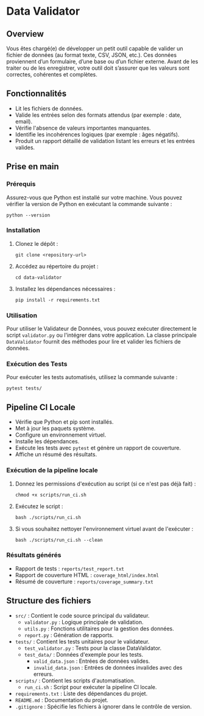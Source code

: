 # Data Validator

## Overview
Vous êtes chargé(e) de développer un petit outil capable de valider un fichier de données (au format texte, CSV, JSON, etc.). Ces données proviennent d’un formulaire, d’une base ou d’un fichier externe. Avant de les traiter ou de les enregistrer, votre outil doit s’assurer que les valeurs sont correctes, cohérentes et complètes.

## Fonctionnalités
- Lit les fichiers de données.
- Valide les entrées selon des formats attendus (par exemple : date, email).
- Vérifie l'absence de valeurs importantes manquantes.
- Identifie les incohérences logiques (par exemple : âges négatifs).
- Produit un rapport détaillé de validation listant les erreurs et les entrées valides.

## Prise en main

### Prérequis
Assurez-vous que Python est installé sur votre machine. Vous pouvez vérifier la version de Python en exécutant la commande suivante :
```
python --version
```

### Installation
1. Clonez le dépôt :
   ```
   git clone <repository-url>
   ```
2. Accédez au répertoire du projet :
   ```
   cd data-validator
   ```
3. Installez les dépendances nécessaires :
   ```
   pip install -r requirements.txt
   ```

### Utilisation
Pour utiliser le Validateur de Données, vous pouvez exécuter directement le script `validator.py` ou l'intégrer dans votre application. La classe principale `DataValidator` fournit des méthodes pour lire et valider les fichiers de données.

### Exécution des Tests
Pour exécuter les tests automatisés, utilisez la commande suivante :
```
pytest tests/
```

## Pipeline CI Locale
- Vérifie que Python et pip sont installés.
- Met à jour les paquets système.
- Configure un environnement virtuel.
- Installe les dépendances.
- Exécute les tests avec `pytest` et génère un rapport de couverture.
- Affiche un résumé des résultats.

### Exécution de la pipeline locale
1. Donnez les permissions d'exécution au script (si ce n'est pas déjà fait) :
   ```
   chmod +x scripts/run_ci.sh
   ```
2. Exécutez le script :
   ```
   bash ./scripts/run_ci.sh
   ```
3. Si vous souhaitez nettoyer l'environnement virtuel avant de l'exécuter :
   ```
   bash ./scripts/run_ci.sh --clean
   ```  

### Résultats générés
- Rapport de tests : `reports/test_report.txt`
- Rapport de couverture HTML : `coverage_html/index.html`
- Résumé de couverture : `reports/coverage_summary.txt`

## Structure des fichiers
- `src/` : Contient le code source principal du validateur.
	- `validator.py` : Logique principale de validation.
	- `utils.py` : Fonctions utilitaires pour la gestion des données.
	- `report.py` : Génération de rapports.
- `tests/` : Contient les tests unitaires pour le validateur.
	- `test_validator.py` : Tests pour la classe DataValidator.
	- `test_data/` : Données d'exemple pour les tests.
		- `valid_data.json` : Entrées de données valides.
		- `invalid_data.json` : Entrées de données invalides avec des erreurs.
- `scripts/` : Contient les scripts d'automatisation.
	- `run_ci.sh` : Script pour exécuter la pipeline CI locale.
- `requirements.txt` : Liste des dépendances du projet.
- `README.md` : Documentation du projet.
- `.gitignore` : Spécifie les fichiers à ignorer dans le contrôle de version.
